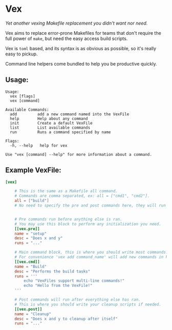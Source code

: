 # Vex

*Yet another vexing Makefile replacement you didn't want nor need.*

Vex aims to replace error-prone Makefiles for teams that don't require the full power of `make`, but need the easy access build scripts.

Vex is `toml` based, and its syntax is as obvious as possible, so it's really easy to pickup.

Command line helpers come bundled to help you be productive quickly.

## Usage:

```text
Usage:
  vex [flags]
  vex [command]

Available Commands:
  add         add a new command named into the VexFile
  help        Help about any command
  init        Create a default VexFile
  list        List available commands
  run         Runs a command specified by name

Flags:
  -h, --help   help for vex

Use "vex [command] --help" for more information about a command.
```

## Example VexFile: 

```toml
[vex]

	# This is the same as a Makefile all command.
	# Commands are comma separated, ex: all = ["cmd1", "cmd2"].	
	all = ["build"]
	# No need to specify the pre and post commands here, they will run regardless.


	# Pre commands run before anything else is ran.
	# You may use this block to perform any initialization you need.
	[[vex.pre]]
	name = "setup"
	desc = "Does x and y"
	runs = "..."

	# Main command block, this is where you should write most commands.
	# For convenience 'vex add command_name' will add new commands in here for you.
	[[vex.cmd]]
	name = "Build"
	desc = "Performs the build tasks"
	runs = '''
		echo "VexFiles support multi-line commands!"
		echo "Hello from the VexFile!"
	'''

	# Post commands will run after everything else has ran.
	# This is where you should write your cleanup scripts if needed.
	[[vex.post]]
	name = "Cleanup"
	desc = "Does x and y to cleanup after itself"
	runs = "..."

```